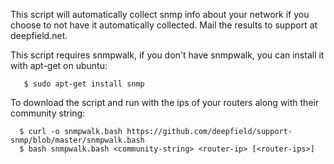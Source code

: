  
This script will automatically collect snmp info about your network if you choose to not have it automatically collected.
Mail the results to support at deepfield.net.

This script requires snmpwalk, if you don't have snmpwalk, you can install it with apt-get on ubuntu:
```
   $ sudo apt-get install snmp
```

To download the script and run with the ips of your routers along with their community string:
```
  $ curl -o snmpwalk.bash https://github.com/deepfield/support-snmp/blob/master/snmpwalk.bash
  $ bash snmpwalk.bash <community-string> <router-ip> [<router-ips>]
```

